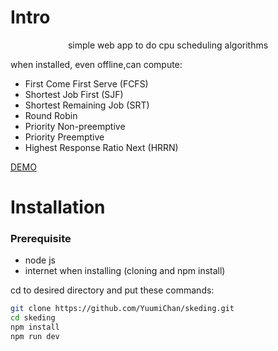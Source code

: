 # Intro
<p align="center">
  simple web app to do cpu scheduling algorithms
</p>
when installed, even offline,can compute:

- First Come First Serve (FCFS)
- Shortest Job First (SJF)
- Shortest Remaining Job (SRT)
- Round Robin
- Priority Non-preemptive
- Priority Preemptive
- Highest Response Ratio Next (HRRN)

[DEMO](https://cpu-scheculing.netlify.app/)

# Installation
### Prerequisite
- node js
- internet when installing (cloning and npm install)

cd to desired directory and put these commands:

```bash
git clone https://github.com/YuumiChan/skeding.git
cd skeding
npm install
npm run dev
```


